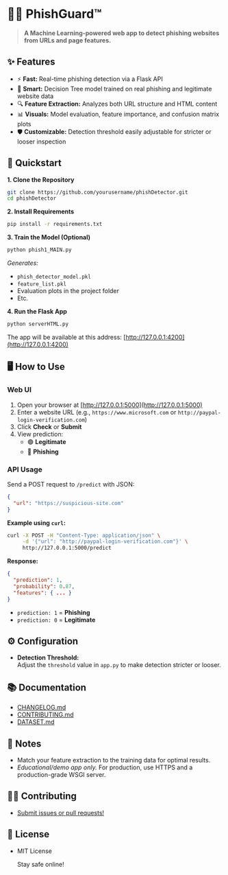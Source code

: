 # 🕵️‍♂️ PhishGuard™️


  


> **A Machine Learning-powered web app to detect phishing websites from URLs and page features.**

## ✨ Features

- ⚡ **Fast:** Real-time phishing detection via a Flask API
- 🤖 **Smart:** Decision Tree model trained on real phishing and legitimate website data
- 🔍 **Feature Extraction:** Analyzes both URL structure and HTML content
- 📊 **Visuals:** Model evaluation, feature importance, and confusion matrix plots
- 🛡️ **Customizable:** Detection threshold easily adjustable for stricter or looser inspection

## 🚀 Quickstart

**1. Clone the Repository**
```bash
git clone https://github.com/yourusername/phishDetector.git
cd phishDetector
```

**2. Install Requirements**
```bash
pip install -r requirements.txt
```

**3. Train the Model (Optional)**
```bash
python phish1_MAIN.py
```
*Generates:*
- `phish_detector_model.pkl`
- `feature_list.pkl`
- Evaluation plots in the project folder
- Etc.

**4. Run the Flask App**
```bash
python serverHTML.py
```
The app will be available at this address: [http://127.0.0.1:4200](http://127.0.0.1:4200)

## 🖥️ How to Use

### Web UI

1. Open your browser at [http://127.0.0.1:5000](http://127.0.0.1:5000)
2. Enter a website URL (e.g., `https://www.microsoft.com` or `http://paypal-login-verification.com`)
3. Click **Check** or **Submit**
4. View prediction:
   - 🟢 **Legitimate**
   - 🔴 **Phishing**

### API Usage

Send a POST request to `/predict` with JSON:
```json
{
  "url": "https://suspicious-site.com"
}
```

**Example using `curl`:**
```bash
curl -X POST -H "Content-Type: application/json" \
     -d '{"url": "http://paypal-login-verification.com"}' \
     http://127.0.0.1:5000/predict
```

**Response:**
```json
{
  "prediction": 1,
  "probability": 0.87,
  "features": { ... }
}
```
- `prediction: 1` = **Phishing**
- `prediction: 0` = **Legitimate**

## ⚙️ Configuration

- **Detection Threshold:**  
  Adjust the `threshold` value in `app.py` to make detection stricter or looser.

## 📚 Documentation

- [CHANGELOG.md](CHANGELOG.md)
- [CONTRIBUTING.md](CONTRIBUTING.md)
- [DATASET.md](DATASET.md)

## 📝 Notes

- Match your feature extraction to the training data for optimal results.
- *Educational/demo app only.* For production, use HTTPS and a production-grade WSGI server.

## 🧑‍💻 Contributing

- [Submit issues or pull requests!](CONTRIBUTING.md)

## 📄 License

- MIT License
  
  Stay safe online!

